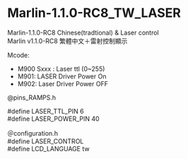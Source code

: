 # Marlin-1.1.0-RC8_TW_LASER
Marlin-1.1.0-RC8 Chinese(tradtional) & Laser control   
Marlin v1.1.0-RC8 繁體中文＋雷射控制顯示
    
Mcode:

* M900 Sxxx  : Laser ttl (0~255)   
* M901: LASER Driver Power On   
* M902: Laser Driver Power OFF
   
   
@pins_RAMPS.h

 #define LASER_TTL_PIN  6   
 #define LASER_POWER_PIN  40
 
＠configuration.h  
 #define LASER_CONTROL   
 #define LCD_LANGUAGE tw

